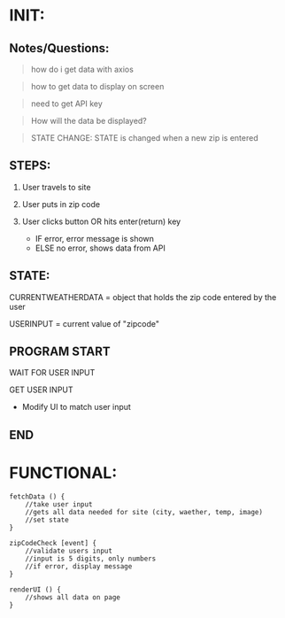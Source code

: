 <!--
MoSCow

Must have:
1. Weather data
2. Place to have User input
3. Reactive

Should have:
1. Different places shown per zip code
2. Way to use more than 1 zip code

Could have:
1. Store data in local storage
2. extra weather data
-->

# INIT:

## Notes/Questions:
> how do i get data with axios

> how to get data to display on screen

>need to get API key

>How will the data be displayed?

>STATE CHANGE: STATE is changed when a new zip is entered

## STEPS:
1. User travels to site
2. User puts in zip code
3. User clicks button OR hits enter(return) key

    * IF error, error message is shown
    * ELSE no error, shows data from API


## STATE: 
CURRENTWEATHERDATA = object that holds the zip code entered by the user

USERINPUT = current value of "zipcode"

## PROGRAM START
WAIT FOR USER INPUT

GET USER INPUT

* Modify UI to match user input
## END

# FUNCTIONAL:
```
fetchData () {
    //take user input
    //gets all data needed for site (city, waether, temp, image)
    //set state
}

zipCodeCheck [event] {
    //validate users input
    //input is 5 digits, only numbers
    //if error, display message
}

renderUI () {
    //shows all data on page
}
```